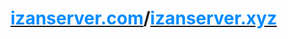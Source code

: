  <h1><a target="_blank" href="https://izanserver.com"><span style="color:rgb(0, 140, 255)">izanserver.com</span></a>/<a target="_blank" href="https://izanserver.xyz"><span style="color:rgb(0, 140, 255)">izanserver.xyz</span></a></h1>
